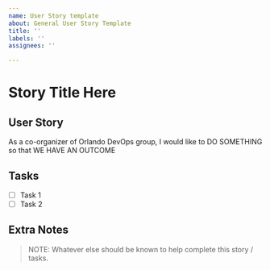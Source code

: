 ```yaml
---
name: User Story template
about: General User Story Template
title: ''
labels: ''
assignees: ''

---
```


# Story Title Here

## User Story

As a co-organizer of Orlando DevOps group, I would like to DO SOMETHING so that WE HAVE AN OUTCOME

## Tasks

- [ ] Task 1
- [ ] Task 2

## Extra Notes

> NOTE: Whatever else should be known to help complete this story / tasks.
